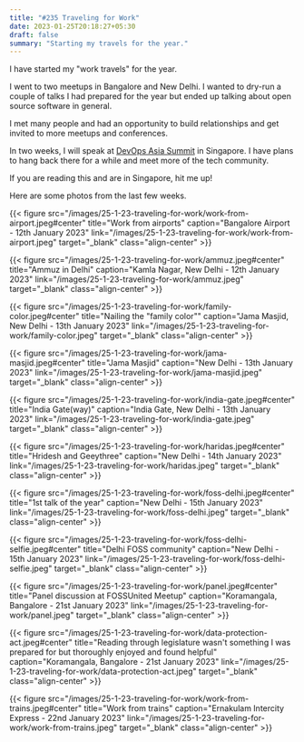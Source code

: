 ```yaml
---
title: "#235 Traveling for Work"
date: 2023-01-25T20:18:27+05:30
draft: false
summary: "Starting my travels for the year."
---
```


I have started my "work travels" for the year.

I went to two meetups in Bangalore and New Delhi. I wanted to dry-run a couple of talks I had prepared for the year but ended up talking about open source software in general.

I met many people and had an opportunity to build relationships and get invited to more meetups and conferences.

In two weeks, I will speak at [DevOps Asia Summit](https://devopsasiasummit.com/) in Singapore. I have plans to hang back there for a while and meet more of the tech community.

If you are reading this and are in Singapore, hit me up!

Here are some photos from the last few weeks.

{{< figure src="/images/25-1-23-traveling-for-work/work-from-airport.jpeg#center" title="Work from airports" caption="Bangalore Airport - 12th January 2023" link="/images/25-1-23-traveling-for-work/work-from-airport.jpeg" target="_blank" class="align-center" >}}

{{< figure src="/images/25-1-23-traveling-for-work/ammuz.jpeg#center" title="Ammuz in Delhi" caption="Kamla Nagar, New Delhi - 12th January 2023" link="/images/25-1-23-traveling-for-work/ammuz.jpeg" target="_blank" class="align-center" >}}

{{< figure src="/images/25-1-23-traveling-for-work/family-color.jpeg#center" title="Nailing the \"family color\"" caption="Jama Masjid, New Delhi - 13th January 2023" link="/images/25-1-23-traveling-for-work/family-color.jpeg" target="_blank" class="align-center" >}}

{{< figure src="/images/25-1-23-traveling-for-work/jama-masjid.jpeg#center" title="Jama Masjid" caption="New Delhi - 13th January 2023" link="/images/25-1-23-traveling-for-work/jama-masjid.jpeg" target="_blank" class="align-center" >}}

{{< figure src="/images/25-1-23-traveling-for-work/india-gate.jpeg#center" title="India Gate(way)" caption="India Gate, New Delhi - 13th January 2023" link="/images/25-1-23-traveling-for-work/india-gate.jpeg" target="_blank" class="align-center" >}}

{{< figure src="/images/25-1-23-traveling-for-work/haridas.jpeg#center" title="Hridesh and Geeythree" caption="New Delhi - 14th January 2023" link="/images/25-1-23-traveling-for-work/haridas.jpeg" target="_blank" class="align-center" >}}

{{< figure src="/images/25-1-23-traveling-for-work/foss-delhi.jpeg#center" title="1st talk of the year" caption="New Delhi - 15th January 2023" link="/images/25-1-23-traveling-for-work/foss-delhi.jpeg" target="_blank" class="align-center" >}}

{{< figure src="/images/25-1-23-traveling-for-work/foss-delhi-selfie.jpeg#center" title="Delhi FOSS community" caption="New Delhi - 15th January 2023" link="/images/25-1-23-traveling-for-work/foss-delhi-selfie.jpeg" target="_blank" class="align-center" >}}

{{< figure src="/images/25-1-23-traveling-for-work/panel.jpeg#center" title="Panel discussion at FOSSUnited Meetup" caption="Koramangala, Bangalore - 21st January 2023" link="/images/25-1-23-traveling-for-work/panel.jpeg" target="_blank" class="align-center" >}}

{{< figure src="/images/25-1-23-traveling-for-work/data-protection-act.jpeg#center" title="Reading through legislature wasn't something I was prepared for but thoroughly enjoyed and found helpful" caption="Koramangala, Bangalore - 21st January 2023" link="/images/25-1-23-traveling-for-work/data-protection-act.jpeg" target="_blank" class="align-center" >}}

{{< figure src="/images/25-1-23-traveling-for-work/work-from-trains.jpeg#center" title="Work from trains" caption="Ernakulam Intercity Express - 22nd January 2023" link="/images/25-1-23-traveling-for-work/work-from-trains.jpeg" target="_blank" class="align-center" >}}
